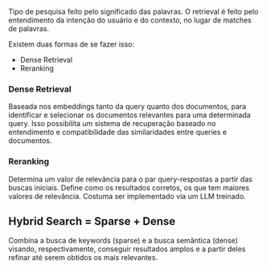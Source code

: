 Tipo de pesquisa feito pelo significado das palavras. O retrieval é feito pelo entendimento da intenção do usuário e do contexto, no lugar de matches de palavras.

Existem duas formas de se fazer isso:

- Dense Retrieval
- Reranking

### Dense Retrieval

Baseada nos embeddings tanto da query quanto dos documentos, para identificar e selecionar os documentos relevantes para uma determinada query. Isso possibilita um sistema de recuperação baseado no entendimento e compatibilidade das similaridades entre queries e documentos.

### Reranking

Determina um valor de relevância para o par query-respostas a partir das buscas iniciais. Define como os resultados corretos, os que tem maiores valores de relevância. Costuma ser implementado via um LLM treinado.

## Hybrid Search = Sparse + Dense

Combina a busca de keywords (sparse) e a busca semântica (dense) visando, respectivamente, conseguir resultados amplos e a partir deles refinar até serem obtidos os mais relevantes.